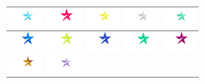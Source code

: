 | ![](https://raw.githubusercontent.com/RevGear/logo/master/International/Star/Star-Action.png) | ![](https://raw.githubusercontent.com/RevGear/logo/master/International/Star/Star-Channel.png) | ![](https://raw.githubusercontent.com/RevGear/logo/master/International/Star/Star-Cinema.png) | ![](https://raw.githubusercontent.com/RevGear/logo/master/International/Star/Star-Classics.png) | ![](https://raw.githubusercontent.com/RevGear/logo/master/International/Star/Star-Comedy.png) | 
|:---:|:---:|:---:|:---:|:---:| 
| ![](https://raw.githubusercontent.com/RevGear/logo/master/International/Star/Star-Crime.png) | ![](https://raw.githubusercontent.com/RevGear/logo/master/International/Star/Star-Fun.png) | ![](https://raw.githubusercontent.com/RevGear/logo/master/International/Star/Star-Hits.png) | ![](https://raw.githubusercontent.com/RevGear/logo/master/International/Star/Star-Hits2.png) | ![](https://raw.githubusercontent.com/RevGear/logo/master/International/Star/Star-Life.png) | 
| ![](https://raw.githubusercontent.com/RevGear/logo/master/International/Star/Star-Movies.png) | ![](https://raw.githubusercontent.com/RevGear/logo/master/International/Star/Star-Series.png)  | 

